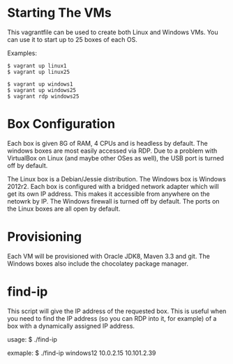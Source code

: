 # Starting The VMs

This vagrantfile can be used to create both Linux and Windows VMs. You can use it to 
start up to 25 boxes of each OS. 

Examples:

    $ vagrant up linux1
    $ vagrant up linux25

    $ vagrant up windows1
    $ vagrant up windows25
    $ vagrant rdp windows25


# Box Configuration

Each box is given 8G of RAM, 4 CPUs and is headless by default. The windows boxes are
most easily accessed via RDP. Due to a problem with VirtualBox on Linux (and maybe other
OSes as well), the USB port is turned off by default.   

The Linux box is a Debian/Jessie distribution. The Windows box is Windows 2012r2. Each
box is configured with a bridged network adapter which will get its own IP address. This
makes it accessible from anywhere on the netowrk by IP. The Windows firewall is turned off 
by default. The ports on the Linux boxes are all open by default. 


# Provisioning

Each VM will be provisioned with Oracle JDK8, Maven 3.3 and git. The Windows boxes also 
include the chocolatey package manager.


# find-ip

This script will give the IP address of the requested box. This is useful when you need to 
find the IP address (so you can RDP into it, for example) of a box with a dynamically assigned 
IP address.

usage:
    $ ./find-ip <box name>

exmaple:
    $ ./find-ip windows12
    10.0.2.15
    10.101.2.39
